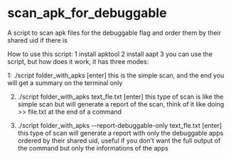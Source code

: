 # scan_apk_for_debuggable
A script to scan apk files for the debuggable flag and order them by their shared uid if there is

How to use this script:
1 install apktool
2 install aapt
3 you can use the script, but how does it work, it has three modes:

1: ./script folder_with_apks [enter]
this is the simple scan, and the end you will get a summary on the terminal only

2. ./script folder_with_apks text_fle.txt [enter]
this type of scan is like the simple scan but will generate a report of the scan, think of it like doing >> file.txt at the end of a command

3. ./script folder_with_apks --report-debuggable-only text_fle.txt [enter]
this type of scan will generate a report with only the debuggable apps ordered by their shared uid, useful if you don't want the full output of the command but only the informations of the apps
